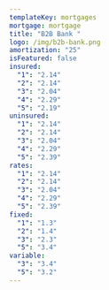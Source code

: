 ```yaml
---
templateKey: mortgages
mortgage: mortgage
title: "B2B Bank "
logo: /img/b2b-bank.png
amortization: "25"
isFeatured: false
insured:
  "1": "2.14"
  "2": "2.14"
  "3": "2.04"
  "4": "2.29"
  "5": "2.19"
uninsured:
  "1": "2.14"
  "2": "2.14"
  "3": "2.04"
  "4": "2.29"
  "5": "2.39"
rates:
  "1": "2.14"
  "2": "2.14"
  "3": "2.04"
  "4": "2.29"
  "5": "2.39"
fixed:
  "1": "1.3"
  "2": "1.4"
  "3": "2.3"
  "5": "3.4"
variable:
  "3": "3.4"
  "5": "3.2"
---
```

